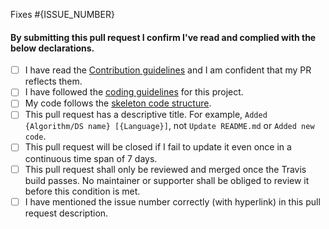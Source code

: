 <!--
Hi!
Thanks for considering contributing to this ever-growing list of algorithm and data structure implementations.
Your contribution is valuable.
In order to help us evaluate PRs better, we ask you to have a look at the following declaration and check the points you agree with. ( [x] )
PRs which don't agree to all the points mentioned below will be rejected. 
Also make sure that this PR corresponds to one and only one issue. Write the issue number in the space provided below.
-->

Fixes #{ISSUE_NUMBER}


#### By submitting this pull request I confirm I've read and complied with the below declarations.

- [ ] I have read the [Contribution guidelines](https://github.com/FOSS-UCSC/FOSSALGO/blob/master/CONTRIBUTING.md) and I am confident that my PR reflects them.
- [ ] I have followed the [coding guidelines](https://github.com/FOSS-UCSC/FOSSALGO/blob/master/CONTRIBUTING.md#cs) for this project.
- [ ] My code follows the [skeleton code structure](https://github.com/FOSS-UCSC/FOSSALGO/blob/master/CONTRIBUTING.md#sample).
- [ ] This pull request has a descriptive title. For example, `Added {Algorithm/DS name} [{Language}]`, not `Update README.md` or `Added new code`.
- [ ] This pull request will be closed if I fail to update it even once in a continuous time span of 7 days.
- [ ] This pull request shall only be reviewed and merged once the Travis build passes. No maintainer or supporter shall be obliged to review it before this condition is met.
- [ ] I have mentioned the issue number correctly (with hyperlink) in this pull request description.
